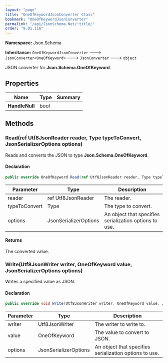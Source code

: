 ```yaml
---
layout: "page"
title: "OneOfKeywordJsonConverter Class"
bookmark: "OneOfKeywordJsonConverter"
permalink: "/api/JsonSchema.Net/:title/"
order: "9.01.116"
---
```

**Namespace:** Json.Schema

**Inheritance:**
`OneOfKeywordJsonConverter`
 🡒 
`JsonConverter<OneOfKeyword>`
 🡒 
`JsonConverter`
 🡒 
`object`

JSON converter for **Json.Schema.OneOfKeyword**.

## Properties

| Name | Type | Summary |
|---|---|---|
| **HandleNull** | bool |  |

## Methods

### Read(ref Utf8JsonReader reader, Type typeToConvert, JsonSerializerOptions options)

Reads and converts the JSON to type **Json.Schema.OneOfKeyword**.

#### Declaration

```c#
public override OneOfKeyword Read(ref Utf8JsonReader reader, Type typeToConvert, JsonSerializerOptions options)
```

| Parameter | Type | Description |
|---|---|---|
| reader | ref Utf8JsonReader | The reader. |
| typeToConvert | Type | The type to convert. |
| options | JsonSerializerOptions | An object that specifies serialization options to use. |


#### Returns

The converted value.

### Write(Utf8JsonWriter writer, OneOfKeyword value, JsonSerializerOptions options)

Writes a specified value as JSON.

#### Declaration

```c#
public override void Write(Utf8JsonWriter writer, OneOfKeyword value, JsonSerializerOptions options)
```

| Parameter | Type | Description |
|---|---|---|
| writer | Utf8JsonWriter | The writer to write to. |
| value | OneOfKeyword | The value to convert to JSON. |
| options | JsonSerializerOptions | An object that specifies serialization options to use. |


